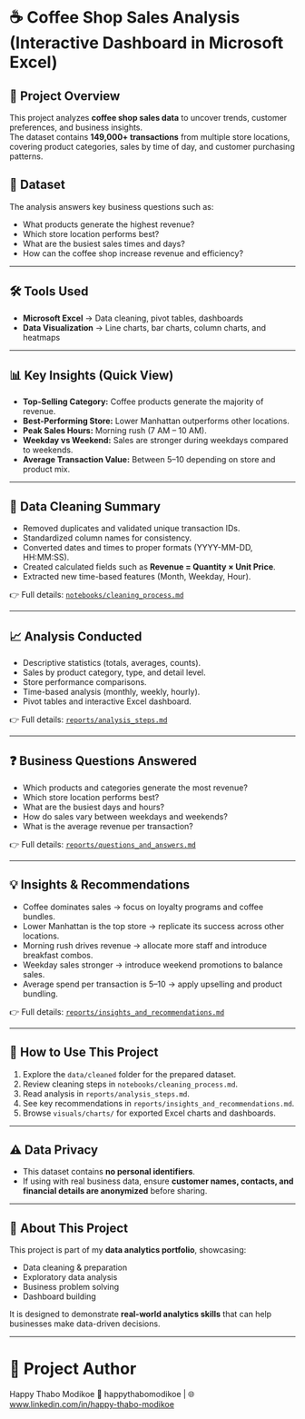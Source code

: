 # ☕ Coffee Shop Sales Analysis  (Interactive Dashboard in Microsoft Excel)


## 📌 Project Overview  
This project analyzes **coffee shop sales data** to uncover trends, customer preferences, and business insights.  
The dataset contains **149,000+ transactions** from multiple store locations, covering product categories, sales by time of day, and customer purchasing patterns.  

## 📂 Dataset  <a href='https://github.com/HModikoe-Analytics/Coffee_sales_data_analysis_project/blob/main/Coffee%20Shop%20Sales.xlsx'><a/>

The analysis answers key business questions such as: 

- What products generate the highest revenue?  
- Which store location performs best?  
- What are the busiest sales times and days?  
- How can the coffee shop increase revenue and efficiency?  

---

## 🛠 Tools Used  
- **Microsoft Excel** → Data cleaning, pivot tables, dashboards  
- **Data Visualization** → Line charts, bar charts, column charts, and heatmaps  
 

---

## 📊 Key Insights (Quick View)  

- **Top-Selling Category:** Coffee products generate the majority of revenue.  
- **Best-Performing Store:** Lower Manhattan outperforms other locations.  
- **Peak Sales Hours:** Morning rush (7 AM – 10 AM).  
- **Weekday vs Weekend:** Sales are stronger during weekdays compared to weekends.  
- **Average Transaction Value:** Between $5–$10 depending on store and product mix.  

---

## 🧹 Data Cleaning Summary  

- Removed duplicates and validated unique transaction IDs.  
- Standardized column names for consistency.  
- Converted dates and times to proper formats (YYYY-MM-DD, HH:MM:SS).  
- Created calculated fields such as **Revenue = Quantity × Unit Price**.  
- Extracted new time-based features (Month, Weekday, Hour).  

👉 Full details: [`notebooks/cleaning_process.md`](notebooks/cleaning_process.md)  

---

## 📈 Analysis Conducted  

- Descriptive statistics (totals, averages, counts).  
- Sales by product category, type, and detail level.  
- Store performance comparisons.  
- Time-based analysis (monthly, weekly, hourly).  
- Pivot tables and interactive Excel dashboard.  

👉 Full details: [`reports/analysis_steps.md`](reports/analysis_steps.md)  

---

## ❓ Business Questions Answered 

- Which products and categories generate the most revenue?  
- Which store location performs best?  
- What are the busiest days and hours?  
- How do sales vary between weekdays and weekends?  
- What is the average revenue per transaction?  

👉 Full details: [`reports/questions_and_answers.md`](reports/questions_and_answers.md)  

---

## 💡 Insights & Recommendations  

- Coffee dominates sales → focus on loyalty programs and coffee bundles.  
- Lower Manhattan is the top store → replicate its success across other locations.  
- Morning rush drives revenue → allocate more staff and introduce breakfast combos.  
- Weekday sales stronger → introduce weekend promotions to balance sales.  
- Average spend per transaction is $5–$10 → apply upselling and product bundling.  

👉 Full details: [`reports/insights_and_recommendations.md`](reports/insights_and_recommendations.md)  


---

## 🚀 How to Use This Project  
1. Explore the `data/cleaned` folder for the prepared dataset.  
2. Review cleaning steps in `notebooks/cleaning_process.md`.  
3. Read analysis in `reports/analysis_steps.md`.  
4. See key recommendations in `reports/insights_and_recommendations.md`.  
5. Browse `visuals/charts/` for exported Excel charts and dashboards.  

---

## ⚠️ Data Privacy  
- This dataset contains **no personal identifiers**.  
- If using with real business data, ensure **customer names, contacts, and financial details are anonymized** before sharing.  

---

## 📌 About This Project  
This project is part of my **data analytics portfolio**, showcasing:  
- Data cleaning & preparation  
- Exploratory data analysis  
- Business problem solving  
- Dashboard building  

It is designed to demonstrate **real-world analytics skills** that can help businesses make data-driven decisions.  

---

# 👤 Project Author
Happy Thabo Modikoe
📧 happythabomodikoe | 🌐 www.linkedin.com/in/happy-thabo-modikoe



